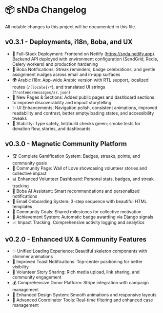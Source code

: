 # 📦 sNDa Changelog

All notable changes to this project will be documented in this file.

## v0.3.1 - Deployments, i18n, Boba, and UX

- 🚀 Full-Stack Deployment: Frontend on Netlify (https://snda.netlify.app). Backend API deployed with environment configuration (SendGrid, Redis, Celery workers) and production hardening
- 🔔 Boba Notifications: Streak reminders, badge celebrations, and gentle assignment nudges across email and in-app surfaces
- 🌍 Arabic i18n: App-wide Arabic version with RTL support, localized routes (`/[locale]/*`), and translated UI strings (`frontend/messages/ar.json`)
- 📄 New Pages & Sections: Added public pages and dashboard sections to improve discoverability and impact storytelling
- ✨ UI Enhancements: Navigation polish, consistent animations, improved readability and contrast, better empty/loading states, and accessibility tweaks
- 🧪 Stability: Type safety, lint/build checks green; smoke tests for donation flow, stories, and dashboards

## v0.3.0 - Magnetic Community Platform

- 🏆 Complete Gamification System: Badges, streaks, points, and community goals
- 🌟 Community Page: Wall of Love showcasing volunteer stories and collective impact
- 📊 Enhanced Volunteer Dashboard: Personal stats, badges, and streak tracking
- 🤖 Boba AI Assistant: Smart recommendations and personalized notifications
- 📧 Email Onboarding System: 3-step sequence with beautiful HTML templates
- 🎯 Community Goals: Shared milestones for collective motivation
- 🏅 Achievement System: Automatic badge awarding via Django signals
- 📈 Impact Tracking: Comprehensive activity logging and analytics

## v0.2.0 - Enhanced UX & Community Features

- ✨ Unified Loading Experience: Beautiful skeleton components with shimmer animations
- 🎯 Improved Toast Notifications: Top-center positioning for better visibility
- 📖 Volunteer Story Sharing: Rich media upload, link sharing, and community engagement
- 💰 Comprehensive Donor Platform: Stripe integration with campaign management
- 🎨 Enhanced Design System: Smooth animations and responsive layouts
- 🧭 Advanced Coordinator Tools: Real-time filtering and enhanced case management
